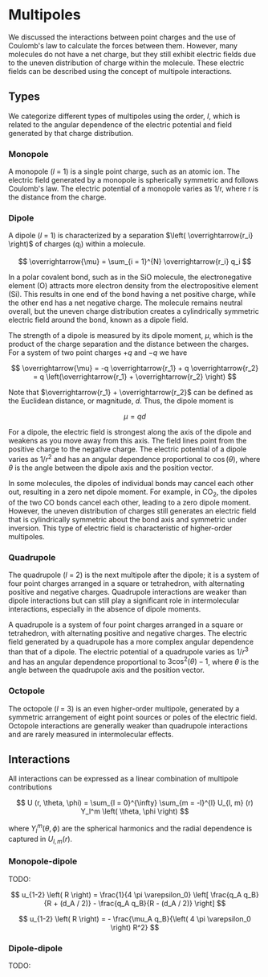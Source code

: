 # Multipoles

We discussed the interactions between point charges and the use of Coulomb's law to calculate the forces between them.
However, many molecules do not have a net charge, but they still exhibit electric fields due to the uneven distribution of charge within the molecule.
These electric fields can be described using the concept of multipole interactions.

## Types

We categorize different types of multipoles using the order, $l$, which is related to the angular dependence of the electric potential and field generated by that charge distribution.

### Monopole

A monopole ($l$ = 1) is a single point charge, such as an atomic ion.
The electric field generated by a monopole is spherically symmetric and follows Coulomb's law.
The electric potential of a monopole varies as 1/r, where r is the distance from the charge.

### Dipole

A dipole ($l$ = 1) is characterized by a separation $\left( \overrightarrow{r_i} \right)$ of charges ($q_i$) within a molecule.

$$
\overrightarrow{\mu} = \sum_{i = 1}^{N} \overrightarrow{r_i} q_i
$$

In a polar covalent bond, such as in the SiO molecule, the electronegative element (O) attracts more electron density from the electropositive element (Si).
This results in one end of the bond having a net positive charge, while the other end has a net negative charge.
The molecule remains neutral overall, but the uneven charge distribution creates a cylindrically symmetric electric field around the bond, known as a dipole field.

The strength of a dipole is measured by its dipole moment, $\mu$, which is the product of the charge separation and the distance between the charges.
For a system of two point charges $+q$ and $-q$ we have

$$
\overrightarrow{\mu} = -q \overrightarrow{r_1} + q \overrightarrow{r_2} = q \left(\overrightarrow{r_1} + \overrightarrow{r_2} \right)
$$

Note that $\overrightarrow{r_1} + \overrightarrow{r_2}$ can be defined as the Euclidean distance, or magnitude, $d$.
Thus, the dipole moment is

$$
\mu = q d
$$

For a dipole, the electric field is strongest along the axis of the dipole and weakens as you move away from this axis.
The field lines point from the positive charge to the negative charge.
The electric potential of a dipole varies as $1/r^2$ and has an angular dependence proportional to $\cos (\theta)$, where $\theta$ is the angle between the dipole axis and the position vector.

In some molecules, the dipoles of individual bonds may cancel each other out, resulting in a zero net dipole moment.
For example, in CO<sub>2</sub>, the dipoles of the two CO bonds cancel each other, leading to a zero dipole moment.
However, the uneven distribution of charges still generates an electric field that is cylindrically symmetric about the bond axis and symmetric under inversion.
This type of electric field is characteristic of higher-order multipoles.

### Quadrupole

The quadrupole ($l$ = 2) is the next multipole after the dipole; it is a system of four point charges arranged in a square or tetrahedron, with alternating positive and negative charges.
Quadrupole interactions are weaker than dipole interactions but can still play a significant role in intermolecular interactions, especially in the absence of dipole moments.

A quadrupole is a system of four point charges arranged in a square or tetrahedron, with alternating positive and negative charges.
The electric field generated by a quadrupole has a more complex angular dependence than that of a dipole.
The electric potential of a quadrupole varies as $1/r^3$ and has an angular dependence proportional to $3 \cos^2 (\theta) - 1$, where $\theta$ is the angle between the quadrupole axis and the position vector.

### Octopole

The octopole ($l$ = 3) is an even higher-order multipole, generated by a symmetric arrangement of eight point sources or poles of the electric field.
Octopole interactions are generally weaker than quadrupole interactions and are rarely measured in intermolecular effects.

## Interactions

All interactions can be expressed as a linear combination of multipole contributions

$$
U (r, \theta, \phi) = \sum_{l = 0}^{\infty} \sum_{m = -l}^{l} U_{l, m} (r) Y_l^m \left( \theta, \phi \right)
$$

where $Y_l^m \left( \theta, \phi \right)$ are the spherical harmonics and the radial dependence is captured in $U_{l, m} \left( r \right)$.

### Monopole-dipole

TODO:

$$
u_{1-2} \left( R \right) = \frac{1}{4 \pi \varepsilon_0} \left[ \frac{q_A q_B}{R + (d_A / 2)} - \frac{q_A q_B}{R - (d_A / 2)} \right]
$$

$$
u_{1-2} \left( R \right) = - \frac{\mu_A q_B}{\left( 4 \pi \varepsilon_0 \right) R^2}
$$

### Dipole-dipole

TODO:

<!-- REFERENCES -->

[^jensen2017introduction]: Chapter 2 of Jensen, F. (2017). *Introduction to computational chemistry*. John wiley & sons.
[^cooksy2014quantum]: Chapter 10 of Cooksy, A. (2014). *Physical Chemistry: Quantum chemistry and molecular interactions*. Pearson.
